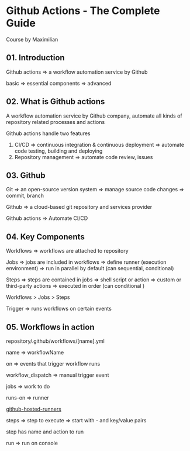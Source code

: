 # Github Actions - The Complete Guide

Course by Maximilian

## 01. Introduction

Github actions => a workflow automation service by Github

basic => essential components => advanced

## 02. What is Github actions

A workflow automation service by Github company, automate all kinds of repository related processes and actions

Github actions handle two features

1. CI/CD => continuous integration & continuous deployment => automate code testing, building and deploying
2. Repository management => automate code review, issues

## 03. Github

Git => an open-source version system => manage source code changes => commit, branch

Github => a cloud-based git repository and services provider

Github actions => Automate CI/CD

## 04. Key Components

Workflows => workflows are attached to repository

Jobs => jobs are included in workflows => define runner (execution environment) => run in parallel by default (can sequential, conditional)

Steps => steps are contained in jobs => shell script or action => custom or third-party actions => executed in order (can conditional )

Workflows > Jobs > Steps

Trigger => runs workflows on certain events

## 05. Workflows in action

repository/.github/workflows/[name].yml

name => workflowName

on => events that trigger workflow runs

workflow_dispatch => manual trigger event

jobs => work to do

runs-on => runner

[github-hosted-runners](https://docs.github.com/en/actions/using-github-hosted-runners/about-github-hosted-runners/about-github-hosted-runners)

steps => step to execute => start with - and key/value pairs

step has name and action to run

run => run on console
